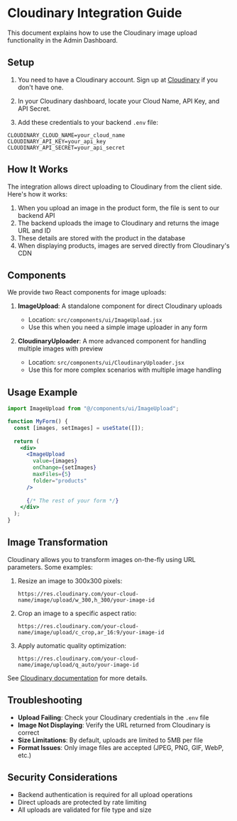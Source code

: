 # Cloudinary Integration Guide

This document explains how to use the Cloudinary image upload functionality in the Admin Dashboard.

## Setup

1. You need to have a Cloudinary account. Sign up at [Cloudinary](https://cloudinary.com/) if you don't have one.

2. In your Cloudinary dashboard, locate your Cloud Name, API Key, and API Secret.

3. Add these credentials to your backend `.env` file:

```
CLOUDINARY_CLOUD_NAME=your_cloud_name
CLOUDINARY_API_KEY=your_api_key
CLOUDINARY_API_SECRET=your_api_secret
```

## How It Works

The integration allows direct uploading to Cloudinary from the client side. Here's how it works:

1. When you upload an image in the product form, the file is sent to our backend API
2. The backend uploads the image to Cloudinary and returns the image URL and ID
3. These details are stored with the product in the database
4. When displaying products, images are served directly from Cloudinary's CDN

## Components

We provide two React components for image uploads:

1. **ImageUpload**: A standalone component for direct Cloudinary uploads
   - Location: `src/components/ui/ImageUpload.jsx`
   - Use this when you need a simple image uploader in any form

2. **CloudinaryUploader**: A more advanced component for handling multiple images with preview
   - Location: `src/components/ui/CloudinaryUploader.jsx`
   - Use this for more complex scenarios with multiple image handling

## Usage Example

```jsx
import ImageUpload from "@/components/ui/ImageUpload";

function MyForm() {
  const [images, setImages] = useState([]);
  
  return (
    <div>
      <ImageUpload
        value={images}
        onChange={setImages}
        maxFiles={5}
        folder="products"
      />
      
      {/* The rest of your form */}
    </div>
  );
}
```

## Image Transformation

Cloudinary allows you to transform images on-the-fly using URL parameters. Some examples:

1. Resize an image to 300x300 pixels:
   ```
   https://res.cloudinary.com/your-cloud-name/image/upload/w_300,h_300/your-image-id
   ```

2. Crop an image to a specific aspect ratio:
   ```
   https://res.cloudinary.com/your-cloud-name/image/upload/c_crop,ar_16:9/your-image-id
   ```

3. Apply automatic quality optimization:
   ```
   https://res.cloudinary.com/your-cloud-name/image/upload/q_auto/your-image-id
   ```

See [Cloudinary documentation](https://cloudinary.com/documentation/image_transformations) for more details.

## Troubleshooting

- **Upload Failing**: Check your Cloudinary credentials in the `.env` file
- **Image Not Displaying**: Verify the URL returned from Cloudinary is correct
- **Size Limitations**: By default, uploads are limited to 5MB per file
- **Format Issues**: Only image files are accepted (JPEG, PNG, GIF, WebP, etc.)

## Security Considerations

- Backend authentication is required for all upload operations
- Direct uploads are protected by rate limiting
- All uploads are validated for file type and size 